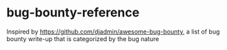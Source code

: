 # bug-bounty-reference
Inspired by https://github.com/djadmin/awesome-bug-bounty, a list of bug bounty write-up that is categorized by the bug nature
